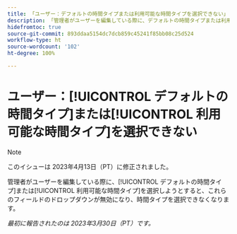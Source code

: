 ```yaml
---
title: 「ユーザー：デフォルトの時間タイプまたは利用可能な時間タイプを選択できない」
description: 「管理者がユーザーを編集している際に、デフォルトの時間タイプまたは利用可能な時間タイプを選択しようとすると、これらのフィールドのドロップダウンが無効になり、時間タイプを選択できなくなります。」
hidefromtoc: true
source-git-commit: 893ddaa5154dc7dcb859c45241f85bb08c25d524
workflow-type: ht
source-wordcount: '102'
ht-degree: 100%

---
```



# ユーザー：[!UICONTROL デフォルトの時間タイプ]または[!UICONTROL 利用可能な時間タイプ]を選択できない

>[!NOTE]
>
>このイシューは 2023年4月13日（PT）に修正されました。

管理者がユーザーを編集している際に、[!UICONTROL デフォルトの時間タイプ]または[!UICONTROL 利用可能な時間タイプ]を選択しようとすると、これらのフィールドのドロップダウンが無効になり、時間タイプを選択できなくなります。

_最初に報告されたのは 2023年3月30日（PT）です。_

